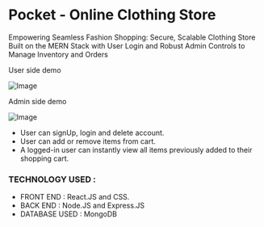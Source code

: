 # Pocket - Online Clothing Store

Empowering Seamless Fashion Shopping: Secure, Scalable Clothing Store Built on the MERN Stack with User Login and Robust Admin Controls to Manage Inventory and Orders

User side demo

![Image](https://github.com/user-attachments/assets/15032ac2-5330-4938-9c30-d80947e2fe62)

Admin side demo

![Image](https://github.com/user-attachments/assets/d22c857d-34da-461c-bb4d-977d9e4582b1)


* User can signUp, login and delete account.
* User can add or remove items from cart.
* A logged-in user can instantly view all items previously added to their shopping cart.

### TECHNOLOGY USED :
* FRONT END : React.JS and CSS.
* BACK END : Node.JS and Express.JS
* DATABASE USED : MongoDB

